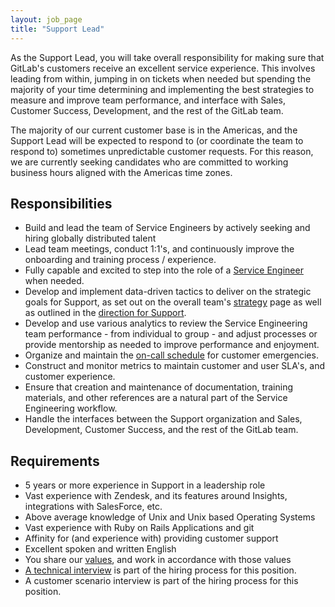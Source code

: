 ```yaml
---
layout: job_page
title: "Support Lead"
---
```


As the Support Lead, you will take overall responsibility for making sure that GitLab's customers receive an excellent service experience. This involves leading from within, jumping in on tickets when needed but spending the majority of your time determining and implementing the best strategies to measure and improve team performance, and interface with Sales, Customer Success, Development, and the rest of the GitLab team.

The majority of our current customer base is in the Americas, and the Support Lead will be expected to respond to (or coordinate the team to respond to) sometimes unpredictable customer requests. For this reason, we are currently seeking candidates who are committed to working business hours aligned with the Americas time zones. 


## Responsibilities

- Build and lead the team of Service Engineers by actively seeking and hiring globally distributed talent
- Lead team meetings, conduct 1:1's, and continuously improve the onboarding and training process / experience.
- Fully capable and excited to step into the role of a [Service Engineer](https://about.gitlab.com/jobs/service-engineer) when needed.
- Develop and implement data-driven tactics to deliver on the strategic goals for Support, as set out on the overall team's [strategy](https://about.gitlab.com/strategy/) page as well as outlined in the [direction for Support](https://about.gitlab.com/handbook/support/#support-direction).
- Develop and use various analytics to review the Service Engineering team performance - from individual to group - and adjust processes or provide mentorship as needed to improve performance and enjoyment.
- Organize and maintain the [on-call schedule](https://about.gitlab.com/handbook/support/on-call) for customer emergencies.
- Construct and monitor metrics to maintain customer and user SLA's, and customer experience.
- Ensure that creation and maintenance of documentation, training materials, and other references are a natural part of the Service Engineering workflow.
- Handle the interfaces between the Support organization and Sales, Development, Customer Success, and the rest of the GitLab team.

## Requirements

- 5 years or more experience in Support in a leadership role
- Vast experience with Zendesk, and its features around Insights, integrations with SalesForce, etc.
- Above average knowledge of Unix and Unix based Operating Systems
- Vast experience with Ruby on Rails Applications and git
- Affinity for (and experience with) providing customer support
- Excellent spoken and written English
- You share our [values](/handbook/#values), and work in accordance with those values
- [A technical interview](/jobs/#technical-interview) is part of the hiring process for this position.
- A customer scenario interview is part of the hiring process for this position.
